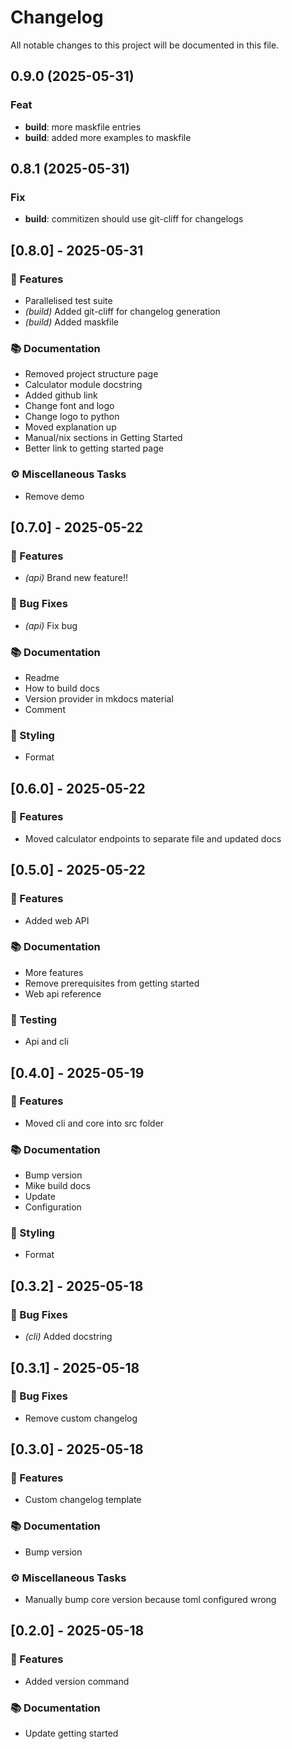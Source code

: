 # Changelog

All notable changes to this project will be documented in this file.

## 0.9.0 (2025-05-31)

### Feat

- **build**: more maskfile entries
- **build**: added more examples to maskfile

## 0.8.1 (2025-05-31)

### Fix

- **build**: commitizen should use git-cliff for changelogs

## [0.8.0] - 2025-05-31

### 🚀 Features

- Parallelised test suite
- *(build)* Added git-cliff for changelog generation
- *(build)* Added maskfile

### 📚 Documentation

- Removed project structure page
- Calculator module docstring
- Added github link
- Change font and logo
- Change logo to python
- Moved explanation up
- Manual/nix sections in Getting Started
- Better link to getting started page

### ⚙️ Miscellaneous Tasks

- Remove demo

## [0.7.0] - 2025-05-22

### 🚀 Features

- *(api)* Brand new feature!!

### 🐛 Bug Fixes

- *(api)* Fix bug

### 📚 Documentation

- Readme
- How to build docs
- Version provider in mkdocs material
- Comment

### 🎨 Styling

- Format

## [0.6.0] - 2025-05-22

### 🚀 Features

- Moved calculator endpoints to separate file and updated docs

## [0.5.0] - 2025-05-22

### 🚀 Features

- Added web API

### 📚 Documentation

- More features
- Remove prerequisites from getting started
- Web api reference

### 🧪 Testing

- Api and cli

## [0.4.0] - 2025-05-19

### 🚀 Features

- Moved cli and core into src folder

### 📚 Documentation

- Bump version
- Mike build docs
- Update
- Configuration

### 🎨 Styling

- Format

## [0.3.2] - 2025-05-18

### 🐛 Bug Fixes

- *(cli)* Added docstring

## [0.3.1] - 2025-05-18

### 🐛 Bug Fixes

- Remove custom changelog

## [0.3.0] - 2025-05-18

### 🚀 Features

- Custom changelog template

### 📚 Documentation

- Bump version

### ⚙️ Miscellaneous Tasks

- Manually bump core version because toml configured wrong

## [0.2.0] - 2025-05-18

### 🚀 Features

- Added version command

### 📚 Documentation

- Update getting started

<!-- generated by git-cliff -->
